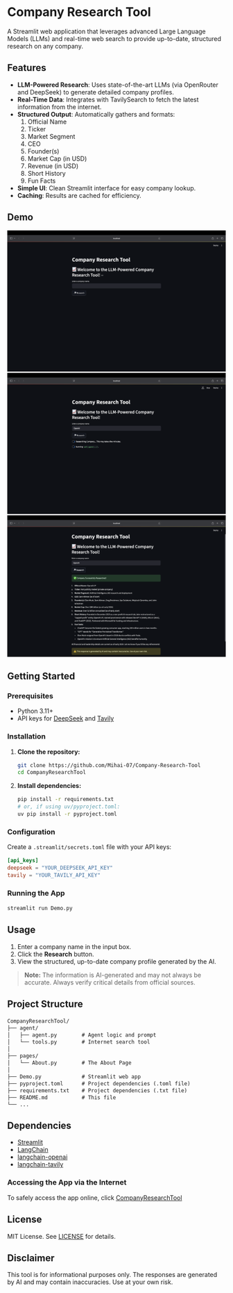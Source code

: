 # Company Research Tool

A Streamlit web application that leverages advanced Large Language Models (LLMs) and real-time web search to provide up-to-date, structured research on any company.

## Features
- **LLM-Powered Research**: Uses state-of-the-art LLMs (via OpenRouter and DeepSeek) to generate detailed company profiles.
- **Real-Time Data**: Integrates with TavilySearch to fetch the latest information from the internet.
- **Structured Output**: Automatically gathers and formats:
  1. Official Name
  2. Ticker
  3. Market Segment
  4. CEO
  5. Founder(s)
  6. Market Cap (in USD)
  7. Revenue (in USD)
  8. Short History
  9. Fun Facts
- **Simple UI**: Clean Streamlit interface for easy company lookup.
- **Caching**: Results are cached for efficiency.

## Demo
![Screenshot](demo1.png)
![Screenshot](demo2.png)
![Screenshot](demo3.png)

## Getting Started

### Prerequisites
- Python 3.11+
- API keys for [DeepSeek](https://openrouter.ai) and [Tavily](https://tavily.com/)

### Installation
1. **Clone the repository:**
   ```bash
   git clone https://github.com/Mihai-07/Company-Research-Tool
   cd CompanyResearchTool
   ```
2. **Install dependencies:**
   ```bash
   pip install -r requirements.txt
   # or, if using uv/pyproject.toml:
   uv pip install -r pyproject.toml
   ```

### Configuration
Create a `.streamlit/secrets.toml` file with your API keys:
```toml
[api_keys]
deepseek = "YOUR_DEEPSEEK_API_KEY"
tavily = "YOUR_TAVILY_API_KEY"
```

### Running the App
```bash
streamlit run Demo.py
```

## Usage
1. Enter a company name in the input box.
2. Click the **Research** button.
3. View the structured, up-to-date company profile generated by the AI.

> **Note:** The information is AI-generated and may not always be accurate. Always verify critical details from official sources.

## Project Structure
```
CompanyResearchTool/
├── agent/
│   ├── agent.py        # Agent logic and prompt
│   └── tools.py        # Internet search tool
│
├── pages/
│   └── About.py        # The About Page
│
├── Demo.py             # Streamlit web app
├── pyproject.toml      # Project dependencies (.toml file)
├── requirements.txt    # Project dependencies (.txt file)
├── README.md           # This file
└── ...
```

## Dependencies
- [Streamlit](https://streamlit.io/)
- [LangChain](https://python.langchain.com/)
- [langchain-openai](https://github.com/langchain-ai/langchain)
- [langchain-tavily](https://github.com/langchain-ai/langchain)

### Accessing the App via the Internet
To safely access the app online, click [CompanyResearchTool](https://mihai-07-companyresearch.streamlit.app)

## License
MIT License. See [LICENSE](LICENSE) for details.

## Disclaimer
This tool is for informational purposes only. The responses are generated by AI and may contain inaccuracies. Use at your own risk.